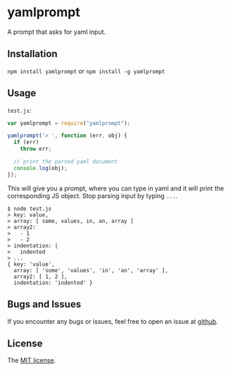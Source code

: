 # yamlprompt

A prompt that asks for yaml input.

## Installation

`npm install yamlprompt` or `npm install -g yamlprompt`

## Usage

`test.js`:

```js
var yamlprompt = require("yamlprompt");

yamlprompt('> ', function (err, obj) {
  if (err)
    throw err;

  // print the parsed yaml document
  console.log(obj);
});
```

This will give you a prompt, where you can type in yaml and it will print the
corresponding JS object. Stop parsing input by typing `...`.

```
$ node test.js
> key: value,
> array: [ some, values, in, an, array ]
> array2:
>   - 1
>   - 2
> indentation: |
>   indented
> ...
{ key: 'value',
  array: [ 'some', 'values', 'in', 'an', 'array' ],
  array2: [ 1, 2 ],
  indentation: 'indented' }
```

## Bugs and Issues

If you encounter any bugs or issues, feel free to open an issue at
[github](//github.com/pvorb/node-yamlprompt/issues).

## License

The [MIT license](http://vorb.de/license/mit.html).
